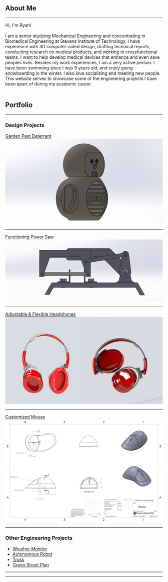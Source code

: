 ## About Me
---
 Hi, I'm Ryan! <br><br>
 I am a senior studying Mechanical Engineering and concentrating in Biomedical Engineering at Stevens Institute of Technology. I have experience with 3D computer-aided design, drafting technical reports, conducting research on medical products, and working in crossfunctional teams. I want to help develop medical devices that enhance and even save peoples lives. Besides my work experiences, I am a very active person. I have been swimming since I was 5 years old, and enjoy going snowboarding in the winter. I also love socializing and meeting new people. This website serves to showcase some of the engineering projects I have been apart of during my academic career.
 <br><br>

## Portfolio

---

### Design Projects 

<a href="/pdf/owlspy.pdf">Garden Pest Deterrent</a> <br>
<img src="images/owl better.jpg?raw=true"/>

---
<a href="/pdf/Power Saw.pdf">Functioning Power Saw</a> <br>
<img src="images/gibayy.gif?raw=true"/>

---
[Adjustable & Flexible Headphones]()
<img src="images/Headphones2.jpg?raw=true"/>

---
[Customized Mouse]()
<img src="images/mouse assembly.jpg?raw=true"/>

---

### Other Engineering Projects

- <a href="/pdf/Weather Monitor (1).pdf">Weather Monitor</a> <br>
- <a href="/pdf/Robot Project.pdf">Autonomous Robot</a> <br>
- <a href="/pdf/Truss Design.pdf">Truss</a> <br>
- <a href="/pdf/plan.pdf">Green Street Plan</a> <br> 

---




---
